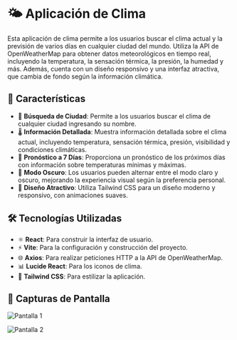 # 🌤️ Aplicación de Clima

Esta aplicación de clima permite a los usuarios buscar el clima actual y la previsión de varios días en cualquier ciudad del mundo. Utiliza la API de OpenWeatherMap para obtener datos meteorológicos en tiempo real, incluyendo la temperatura, la sensación térmica, la presión, la humedad y más. Además, cuenta con un diseño responsivo y una interfaz atractiva, que cambia de fondo según la información climática.

## 🌟 Características

- 🌆 **Búsqueda de Ciudad**: Permite a los usuarios buscar el clima de cualquier ciudad ingresando su nombre.
- 🌡️ **Información Detallada**: Muestra información detallada sobre el clima actual, incluyendo temperatura, sensación térmica, presión, visibilidad y condiciones climáticas.
- 📅 **Pronóstico a 7 Días**: Proporciona un pronóstico de los próximos días con información sobre temperaturas mínimas y máximas.
- 🌙 **Modo Oscuro**: Los usuarios pueden alternar entre el modo claro y oscuro, mejorando la experiencia visual según la preferencia personal.
- 🎨 **Diseño Atractivo**: Utiliza Tailwind CSS para un diseño moderno y responsivo, con animaciones suaves.

## 🛠️ Tecnologías Utilizadas

- ⚛️ **React**: Para construir la interfaz de usuario.
- ⚡ **Vite**: Para la configuración y construcción del proyecto.
- 🌐 **Axios**: Para realizar peticiones HTTP a la API de OpenWeatherMap.
- 📊 **Lucide React**: Para los iconos de clima.
- 🎨 **Tailwind CSS**: Para estilizar la aplicación.

## 📸 Capturas de Pantalla

![Pantalla 1](Clima-Junin-1.png)


![Pantalla 2](Clima-Junin-2.png)

